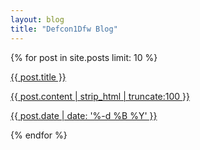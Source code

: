 ```yaml
---
layout: blog
title: "Defcon1Dfw Blog"
---
```


<div class="blog-card-container">
    <div class="blog-card-container-a">
        {% for post in site.posts limit: 10 %}
        <a class="post-card" href="{{ post.url }}">
            <!-- <div class="post-card-item" > -->
            <div class="post-card-item-img-container">
            <div class="post-card-item-img" style="background-image: url({{ site.url }}{{ site.urlPrefix }}{{ post.imgUrl }})"></div>
            </div>
            <!-- </div> -->
            <div class="post-card-text">
                <p>{{ post.title }}</p>
                <p class="post-card-desc">{{ post.content | strip_html | truncate:100 }}</p>
                <p class="post-card-date">{{ post.date | date: '%-d %B %Y' }}</p>
            </div>
        </a>
        {% endfor %}
    </div>
</div>